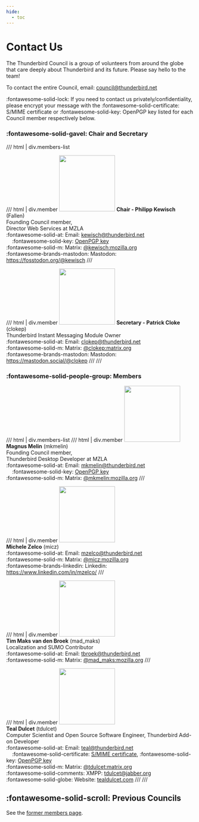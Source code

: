 ```yaml
---
hide:
  - toc
---
```


# Contact Us
The Thunderbird Council is a group of volunteers from around the globe that care deeply about Thunderbird and its future. Please say hello to the team!

To contact the entire Council, email: <council@thunderbird.net>

:fontawesome-solid-lock: If you need to contact us privately/confidentiality, please encrypt your message with the :fontawesome-solid-certificate: S/MIME certificate or :fontawesome-solid-key: OpenPGP key listed for each Council member respectively below.

### :fontawesome-solid-gavel: Chair and Secretary
/// html | div.members-list

/// html | div.member
<img class="circle" src="../img/philipp_kewisch-high-res.png" width="150">
**Chair - Philipp Kewisch** (Fallen)  
Founding Council member,  
Director Web Services at MZLA  
:fontawesome-solid-at: Email: <kewisch@thunderbird.net>  
&nbsp;&nbsp;&nbsp;&nbsp;:fontawesome-solid-key: [OpenPGP key](https://keys.openpgp.org/search?q=kewisch@thunderbird.net)  
:fontawesome-solid-m: Matrix: [@kewisch:mozilla.org](https://matrix.to/#/@kewisch:mozilla.org)  
:fontawesome-brands-mastodon: Mastodon: <https://fosstodon.org/@kewisch>
///

/// html | div.member
<img class="circle" src="../img/patrick_cloke-high-res.png" width="150">
**Secretary - Patrick Cloke** (clokep)  
Thunderbird Instant Messaging Module Owner  
:fontawesome-solid-at: Email: <clokep@thunderbird.net>  
:fontawesome-solid-m: Matrix: [@clokep:matrix.org](https://matrix.to/#/@clokep:matrix.org)  
:fontawesome-brands-mastodon: Mastodon: <https://mastodon.social/@clokep>
///
///

### :fontawesome-solid-people-group: Members
/// html | div.members-list
/// html | div.member
<img class="circle" src="../img/magnus_melin-high-res.png" width="150"><br>
**Magnus Melin** (mkmelin)  
Founding Council member,  
Thunderbird Desktop Developer at MZLA  
:fontawesome-solid-at: Email: <mkmelin@thunderbird.net>  
&nbsp;&nbsp;&nbsp;&nbsp;:fontawesome-solid-key: [OpenPGP key](https://keys.openpgp.org/search?q=mkmelin@thunderbird.net)  
:fontawesome-solid-m: Matrix: [@mkmelin:mozilla.org](https://matrix.to/#/@mkmelin:mozilla.org)
///

/// html | div.member
<img class="circle" src="../img/michele_zelco-high-res.png" width="150"><br>
**Michele Zelco** (micz)  
:fontawesome-solid-at: Email: <mzelco@thunderbird.net>  
:fontawesome-solid-m: Matrix: [@micz:mozilla.org](https://matrix.to/#/@micz:mozilla.org)  
:fontawesome-brands-linkedin: Linkedin: <https://www.linkedin.com/in/mzelco/>
///

/// html | div.member
<img class="circle" src="../img/tim_macks_van_den_broek-high-res.png" width="150"><br>
**Tim Maks van den Broek** (mad_maks)  
Localization and SUMO Contributor  
:fontawesome-solid-at: Email: <tbroek@thunderbird.net>  
:fontawesome-solid-m: Matrix: [@mad_maks:mozilla.org](https://matrix.to/#/@mad_maks:mozilla.org)
///

/// html | div.member
<img src="../img/Teal%20Dulcet's%20Logo.svg" width="150"><br>
**Teal Dulcet** (tdulcet)  
Computer Scientist and Open Source Software Engineer, Thunderbird Add-on Developer  
:fontawesome-solid-at: Email: <teal@thunderbird.net>  
&nbsp;&nbsp;&nbsp;&nbsp;:fontawesome-solid-certificate: [S/MIME certificate](https://kuix.de/smime-keyserver/get.php?email=teal@thunderbird.net), :fontawesome-solid-key: [OpenPGP key](https://keys.openpgp.org/search?q=teal@thunderbird.net)  
:fontawesome-solid-m: Matrix: [@tdulcet:matrix.org](https://matrix.to/#/@tdulcet:matrix.org)  
:fontawesome-solid-comments: XMPP: tdulcet@jabber.org  
:fontawesome-solid-globe: Website: [tealdulcet.com](https://tealdulcet.com/)
///
///

## :fontawesome-solid-scroll: Previous Councils
See the [former members page](https://github.com/thunderbird/council-docs/blob/main/MEMBERS.md).
